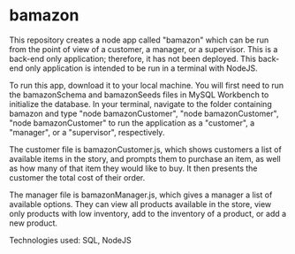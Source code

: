 # bamazon

This repository creates a node app called "bamazon" which can be run from the point of view of a customer, a manager, or a supervisor. This is a back-end only application; therefore, it has not been deployed. This back-end only application is intended to be run in a terminal with NodeJS.

To run this app, download it to your local machine. You will first need to run the bamazonSchema and bamazonSeeds files in MySQL Workbench to initialize the database. In your terminal, navigate to the folder containing bamazon and type "node bamazonCustomer", "node bamazonCustomer", "node bamazonCustomer" to run the application as a "customer", a "manager", or a "supervisor", respectively.

The customer file is bamazonCustomer.js, which shows customers a list of available items in the story, and prompts them to purchase an item, as well as how many of that item they would like to buy. It then presents the customer the total cost of their order.

The manager file is bamazonManager.js, which gives a manager a list of available options. They can view all products available in the store, view only products with low inventory, add to the inventory of a product, or add a new product.

Technologies used: SQL, NodeJS
